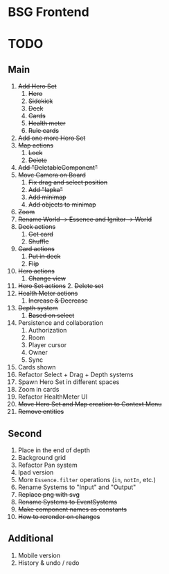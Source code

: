 # BSG Frontend

# TODO

## Main

1. ~~Add Hero Set~~
   1. ~~Hero~~
   2. ~~Sidekick~~
   3. ~~Deck~~
   4. ~~Cards~~
   5. ~~Health meter~~
   6. ~~Rule cards~~
2. ~~Add one more Hero Set~~
3. ~~Map actions~~
   1. ~~Lock~~
   2. ~~Delete~~
4. ~~Add "DeletableComponent"~~
5. ~~Move Camera on Board~~
   1. ~~Fix drag and select position~~
   2. ~~Add "lapka"~~
   3. ~~Add minimap~~
   4. ~~Add objects to minimap~~
6. ~~Zoom~~
7. ~~Rename World -> Essence and Ignitor -> World~~
8. ~~Deck actions~~
   1. ~~Get card~~
   2. ~~Shuffle~~
9. ~~Card actions~~
   1. ~~Put in deck~~
   2. ~~Flip~~
10. ~~Hero actions~~
    1. ~~Change view~~
11. ~~Hero Set actions~~ 2. ~~Delete set~~
12. ~~Health Meter actions~~
    1. ~~Increase & Decrease~~
13. ~~Depth system~~
    1. ~~Based on select~~
14. Persistence and collaboration
    1. Authorization
    2. Room
    3. Player cursor
    4. Owner
    5. Sync
15. Cards shown
16. Refactor Select + Drag + Depth systems
17. Spawn Hero Set in different spaces
18. Zoom in cards
19. Refactor HealthMeter UI
20. ~~Move Hero Set and Map creation to Context Menu~~
21. ~~Remove entities~~

## Second

1. Place in the end of depth
2. Background grid
3. Refactor Pan system
4. Ipad version
5. More `Essence.filter` operations (`in`, `notIn`, etc.)
6. Rename Systems to "Input" and "Output"
7. ~~Replace png with svg~~
8. ~~Rename Systems to EventSystems~~
9. ~~Make component names as constants~~
10. ~~How to rerender on changes~~

## Additional

1. Mobile version
2. History & undo / redo
